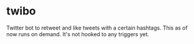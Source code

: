 # twibo
Twitter bot to retweet and like tweets with a certain hashtags.
This as of now runs on demand. It's not hooked to any triggers yet.

